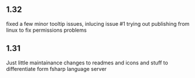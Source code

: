 ## 1.32
fixed a few minor tooltip issues, inlucing issue #1
trying out publishing from linux to fix permissions problems


## 1.31
Just little maintainance changes to readmes and icons and stuff to differentiate form fsharp language server
